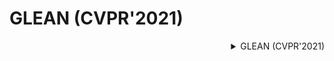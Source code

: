 # GLEAN (CVPR'2021)

<!-- [ALGORITHM] -->
<details>
<summary align="right">GLEAN (CVPR'2021)</summary>

```bibtex
@InProceedings{chan2021glean,
  author = {Chan, Kelvin CK and Wang, Xintao and Xu, Xiangyu and Gu, Jinwei and Loy, Chen Change},
  title = {GLEAN: Generative Latent Bank for Large-Factor Image Super-Resolution},
  booktitle = {Proceedings of the IEEE conference on computer vision and pattern recognition},
  year = {2021}
}
```

</details>
